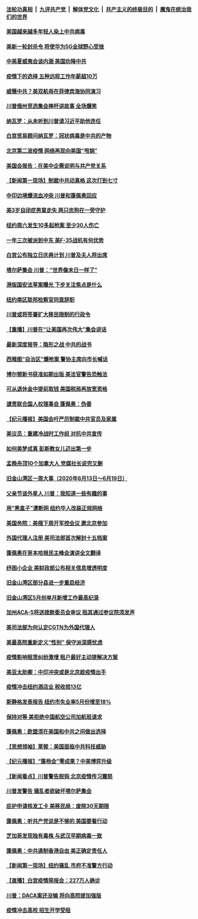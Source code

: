 ####  [法轮功真相](../../../../basic/blob/master/README.md?t=06220931) &nbsp;|&nbsp; [九评共产党](../../../../9ping.md/blob/master/README.md?t=06220931) &nbsp;|&nbsp; [解体党文化](../../../../jtdwh.md/blob/master/README.md?t=06220931)  &nbsp;|&nbsp; [共产主义的终极目的](../../../../gczydzjmd.md/blob/master/README.md?t=06220931) &nbsp;|&nbsp; [魔鬼在统治我们的世界](../../../../mgztzwmdsj.md/blob/master/README.md?t=06220931) 

#### [美国越来越多年轻人染上中共病毒](../pages/nsc412/n12202590.md?t=06220931) 

#### [美新一轮封杀令 将使华为5G全球野心受挫](../pages/nsc412/n12202488.md?t=06220931) 

#### [中美夏威夷会谈内涵 美国劝降中共](../pages/nsc412/n12202579.md?t=06220931) 

#### [疫情下的选择 五种远程工作年薪超10万](../pages/nsc412/n12190408.md?t=06220931) 

#### [威慑中共？美双航母在菲律宾海协同演习](../pages/nsc412/n12202399.md?t=06220931) 

#### [川普俄州竞选集会摔杯讲故事 全场爆笑](../pages/nsc412/n12202398.md?t=06220931) 

#### [纳瓦罗：从未听到川普请习近平助他连任](../pages/nsc412/n12202251.md?t=06220931) 

#### [白宫贸易顾问纳瓦罗：冠状病毒是中共的产物](../pages/nsc412/n12202027.md?t=06220931) 

#### [北京第二波疫情 网络再现向美国“甩锅”](../pages/nsc412/n12201996.md?t=06220931) 

#### [美国会报告：在美中企需说明与共产党关系](../pages/nsc412/n12199133.md?t=06220931) 

#### [【新闻第一现场】制裁中共动真格 这次打到七寸](../pages/nsc412/n12201730.md?t=06220931) 

#### [中印边境爆流血冲突 川普和蓬佩奥回应](../pages/nsc412/n12201068.md?t=06220931) 

#### [美3岁自闭症男童走失 两只忠狗在一旁守护](../pages/nsc412/n12201540.md?t=06220931) 

#### [纽约周六发生10多起枪案 至少30人伤亡](../pages/nsc412/n12201569.md?t=06220931) 

#### [一年三次被派到中东 美F-35战机有何优势](../pages/nsc412/n12193910.md?t=06220931) 

#### [白宫公布独立日庆典计划 川普及夫人将出席](../pages/nsc412/n12201111.md?t=06220931) 

#### [塔尔萨集会 川普：“世界像末日一样了”](../pages/nsc412/n12200981.md?t=06220931) 

#### [港版国安法草案曝光 下步关注焦点是什么](../pages/nsc412/n12200876.md?t=06220931) 

#### [纽约南区联邦检察官同意辞职](../pages/nsc412/n12200996.md?t=06220931) 

#### [川普或将签署扩大移民限制的行政令](../pages/nsc412/n12201017.md?t=06220931) 

#### [【重播】川普在“让美国再次伟大”集会讲话](../pages/nsc412/n12199351.md?t=06220931) 

#### [最新深度报导：隐形之战 中共的战书](../pages/nsc412/n12200980.md?t=06220931) 

#### [西雅图“自治区”爆枪案 警协主席向市长喊话](../pages/nsc412/n12200903.md?t=06220931) 

#### [博尔顿新书获准如期出版 美法官警告恐触法](../pages/nsc412/n12200486.md?t=06220931) 

#### [可从退休金中提前取钱  美国税局再放宽资格](../pages/nsc412/n12200725.md?t=06220931) 

#### [谴责联合国人权理事会 蓬佩奥：伪善](../pages/nsc412/n12200748.md?t=06220931) 

#### [【纪元播报】美国会吁严厉制裁中共官员及家属](../pages/nsc412/n12201402.md?t=06220931) 

#### [美议员：重建冷战时工作组 对抗中共宣传](../pages/nsc412/n12200449.md?t=06220931) 

#### [如何美梦成真 彭斯教女儿迈出第一步](../pages/nsc412/n12200401.md?t=06220931) 

#### [孟晚舟顶10个加拿大人 党媒社长说完又删](../pages/nsc412/n12200398.md?t=06220931) 

#### [旧金山湾区一周大事（2020年6月13日〜6月19日）](../pages/nsc412/n12200439.md?t=06220931) 

#### [父亲节谈外星人 川普：我知道一些有趣的事](../pages/nsc412/n12200212.md?t=06220931) 

#### [用“黑盒子”遭断网   纽约华人改装正规网络](../pages/nsc412/n12199538.md?t=06220931) 

#### [美国务院：美俄下周开军控会议 邀北京参加](../pages/nsc412/n12200097.md?t=06220931) 

#### [外国代理人注册 美司法部首次解封十五档案](../pages/nsc412/n12199547.md?t=06220931) 

#### [蓬佩奥在哥本哈根民主峰会演讲全文翻译](../pages/nsc412/n12199290.md?t=06220931) 

#### [纾困小企业 美财政部公布相关信息增透明度](../pages/nsc412/n12199644.md?t=06220931) 

#### [旧金山湾区部分县进一步重启经济](../pages/nsc412/n12199750.md?t=06220931) 

#### [旧金山湾区5月创单月新增工作最高纪录](../pages/nsc412/n12199698.md?t=06220931) 

#### [加州ACA-5将送拨款委员会审议 阻其通过参议院须发声](../pages/nsc412/n12199686.md?t=06220931) 

#### [美司法部为何认定CGTN为外国代理人](../pages/nsc412/n12199531.md?t=06220931) 

#### [美最高院重新定义“性别” 保守派深感忧虑](../pages/nsc412/n12199501.md?t=06220931) 

#### [疫情影响租赁纠纷激增  租户最好主动提解决方案](../pages/nsc412/n12199526.md?t=06220931) 

#### [美亚太助卿：中印冲突或是北京趁疫情出手](../pages/nsc412/n12198861.md?t=06220931) 

#### [疫情冲击纽约酒店业 税收损13亿](../pages/nsc412/n12199565.md?t=06220931) 

#### [斯静格发表报告   纽约市失业率5月份增至18%](../pages/nsc412/n12199556.md?t=06220931) 

#### [保持对等 美拒绝中国航空公司加航班请求](../pages/nsc412/n12199377.md?t=06220931) 

#### [蓬佩奥：欧盟须在美国和中共之间做出选择](../pages/nsc412/n12199184.md?t=06220931) 

#### [【思想领袖】莱顿：美国面临中共科技威胁](../pages/nsc412/n12033930.md?t=06220931) 

#### [【纪元播报】“蓬杨会”零成果？中美博弈升级](../pages/nsc412/n12199275.md?t=06220931) 

#### [【新闻看点】川普警告脱钩 北京疫情传习震怒](../pages/nsc412/n12198957.md?t=06220931) 

#### [川普发警告 骚乱者欲破坏塔尔萨集会](../pages/nsc412/n12199233.md?t=06220931) 

#### [庇护申请核发工卡 美移民局：废除30天期限](../pages/nsc412/n12199178.md?t=06220931) 

#### [蓬佩奥：听共产党说是不够的 美国要看行动](../pages/nsc412/n12198968.md?t=06220931) 

#### [芝加哥发现独有毒株 与武汉早期病毒一致](../pages/nsc412/n12199036.md?t=06220931) 

#### [蓬佩奥：中共遏制香港自由 美正确定责任人](../pages/nsc412/n12198814.md?t=06220931) 

#### [【新闻第一现场】纽约骚乱 市府不准警方行动](../pages/nsc412/n12198905.md?t=06220931) 

#### [【直播】白宫疫情简报会：227万人确诊](../pages/nsc412/n12198669.md?t=06220931) 

#### [川普：DACA案还没输 将向高院提加强版](../pages/nsc412/n12198635.md?t=06220931) 

#### [疫情冲击高校 招生开学受阻](../pages/nsc412/n12198698.md?t=06220931) 

